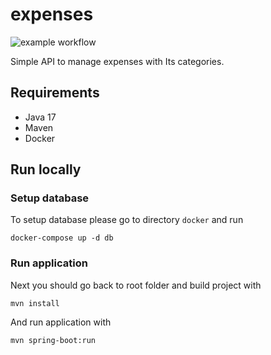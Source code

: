 # expenses
![example workflow](https://github.com/wsosna/expenses/actions/workflows/test.yml/badge.svg)

Simple API to manage expenses with Its categories.

## Requirements
- Java 17
- Maven
- Docker

## Run locally
### Setup database
To setup database please go to directory `docker` and run
```shell
docker-compose up -d db
```
### Run application
Next you should go back to root folder and build project with
```shell
mvn install
```
And run application with
```shell
mvn spring-boot:run
```


